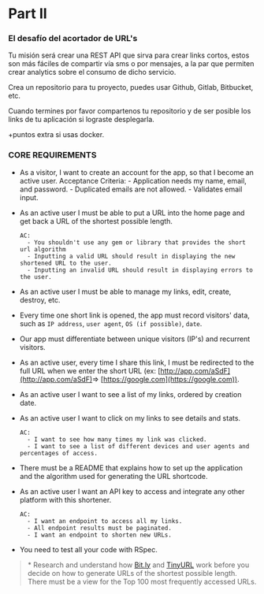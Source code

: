 # Part II
### El desafío del acortador de URL's

Tu misión será crear una REST API que sirva para crear links cortos, estos son más fáciles de compartir vía sms o por mensajes, a la par que permiten crear analytics sobre el consumo de dicho servicio.

Crea un repositorio para tu proyecto, puedes usar Github, Gitlab, Bitbucket, etc.

Cuando termines por favor compartenos tu repositorio y de ser posible los links de tu aplicación si lograste desplegarla.

+puntos extra si usas docker.



### CORE REQUIREMENTS
- As a visitor, I want to create an account for the app, so that I become an active user.
    Acceptance Criteria:
      - Application needs my name, email, and password.
      - Duplicated emails are not allowed.
      - Validates email input.
- As an active user I must be able to put a URL into the home page and get back a URL of the shortest possible length.

      AC:
        - You shouldn't use any gem or library that provides the short url algorithm
        - Inputting a valid URL should result in displaying the new shortened URL to the user.
        - Inputting an invalid URL should result in displaying errors to the user.

- As an active user I must be able to manage my links, edit, create, destroy, etc.

- Every time one short link is opened, the app must record visitors' data, such as `IP address`, `user agent`, `OS (if possible)`, `date`.

- Our app must differentiate between unique visitors (IP's) and recurrent visitors.

- As an active user, every time I share this link, I must be redirected to the full URL when we enter the short URL (ex: [http://app.com/aSdF](http://app.com/aSdF)​ =>​ [​https://google.com​](​https://google.com​)).
- As an active user I want to see a list of my links, ordered by creation date.
- As an active user I want to click on my links to see details and stats.

      AC:
        - I want to see how many times my link was clicked.
        - I want to see a list of different devices and user agents and percentages of access.

- There must be a README that explains how to set up the application and the algorithm used for generating the URL shortcode.

- As an active user I want an API key to access and integrate any other platform with this shortener.

      AC:
        - I want an endpoint to access all my links.
        - All endpoint results must be paginated.
        - I want an endpoint to shorten new URLs.

- You need to test all your code with RSpec.


> \* Research and understand how [Bit.ly](http://bit.ly) and [TinyURL](https://tinyurl.com/) work before you decide on how to generate URLs of the shortest possible length.
There must be a view for the Top 100 most frequently accessed URLs.
